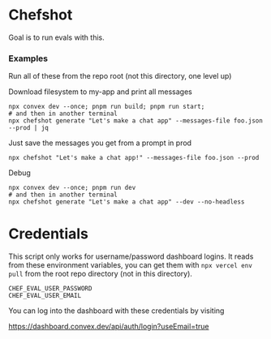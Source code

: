 # Chefshot

Goal is to run evals with this.

### Examples

Run all of these from the repo root (not this directory, one level up)

Download filesystem to my-app and print all messages

```
npx convex dev --once; pnpm run build; pnpm run start;
# and then in another terminal
npx chefshot generate "Let's make a chat app" --messages-file foo.json --prod | jq
```

Just save the messages you get from a prompt in prod

```
npx chefshot "Let's make a chat app!" --messages-file foo.json --prod
```

Debug

```
npx convex dev --once; pnpm run dev
# and then in another terminal
npx chefshot generate "Let's make a chat app" --dev --no-headless
```

# Credentials

This script only works for username/password dashboard logins.
It reads from these environment variables, you can get them
with `npx vercel env pull` from the root repo directory (not in
this directory).

```
CHEF_EVAL_USER_PASSWORD
CHEF_EVAL_USER_EMAIL
```

You can log into the dashboard with these credentials by visiting

https://dashboard.convex.dev/api/auth/login?useEmail=true

